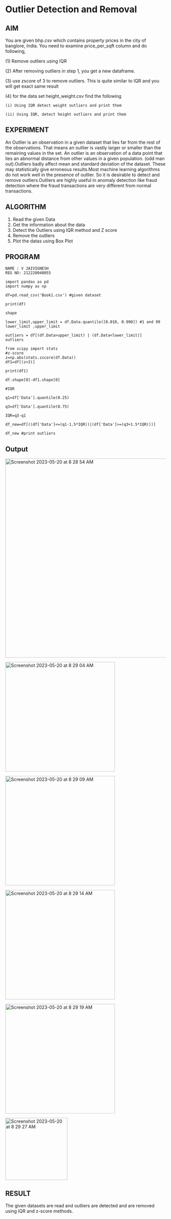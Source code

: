 # Outlier Detection and Removal

## AIM

You are given bhp.csv which contains property prices in the city of banglore, India. You need to examine price_per_sqft column and do following,

(1) Remove outliers using IQR 

(2) After removing outliers in step 1, you get a new dataframe.

(3) use zscore of 3 to remove outliers. This is quite similar to IQR and you will get exact same result

(4) for the data set height_weight.csv find the following

    (i) Using IQR detect weight outliers and print them

    (ii) Using IQR, detect height outliers and print them


## EXPERIMENT

An Outlier is an observation in a given dataset that lies far from the rest of the observations. That means an outlier is vastly larger or smaller than the remaining values in the set. An outlier is an observation of a data point that lies an abnormal distance from other values in a given population. (odd man out).Outliers badly affect mean and standard deviation of the dataset. These may statistically give erroneous results.Most machine learning algorithms do not work well in the presence of outlier. So it is desirable to detect and remove outliers.Outliers are highly useful in anomaly detection like fraud detection where the fraud transactions are very different from normal transactions.


## ALGORITHM

1. Read the given Data
2. Get the information about the data
3. Detect the Outliers using IQR method and Z score
4. Remove the outliers
5. Plot the datas using Box Plot

## PROGRAM

```
NAME : V JAIVIGNESH
REG NO: 212220040055

import pandas as pd
import numpy as np

df=pd.read_csv('Book1.csv') #given dataset

print(df)

shape

lower_limit,upper_limit = df.Data.quantile([0.010, 0.990]) #1 and 99
lower_limit ,upper_limit

outliers = df[(df.Data>upper_limit) | (df.Data<lower_limit)]
outliers

from scipy import stats
#z-score
z=np.abs(stats.zscore(df.Data))
df1=df[(z>3)]

print(df1)

df.shape[0]-df1.shape[0]

#IQR

q1=df['Data'].quantile(0.25)

q3=df['Data'].quantile(0.75)

IQR=q3-q1

df_new=df[((df['Data']<=(q1-1.5*IQR))|(df['Data']>=(q3+1.5*IQR)))]

df_new #print outliers

```
## Output 

<img width="625" alt="Screenshot 2023-05-20 at 8 28 54 AM" src="https://github.com/JaivigneshJv/19AI403-Introduction-to-Data-Science/assets/71516398/44f3728f-179d-497f-80d1-2b708f7b8df5"><br>

<img width="344" alt="Screenshot 2023-05-20 at 8 29 04 AM" src="https://github.com/JaivigneshJv/19AI403-Introduction-to-Data-Science/assets/71516398/ff203921-de79-4673-9a41-1167ab786899"><br>

<img width="344" alt="Screenshot 2023-05-20 at 8 29 09 AM" src="https://github.com/JaivigneshJv/19AI403-Introduction-to-Data-Science/assets/71516398/83c4bb7c-60ce-4b46-aebb-463770fe6d35"><br>

<img width="344" alt="Screenshot 2023-05-20 at 8 29 14 AM" src="https://github.com/JaivigneshJv/19AI403-Introduction-to-Data-Science/assets/71516398/a9e99885-e0b9-449f-9009-a9196bd442ce"><br>

<img width="344" alt="Screenshot 2023-05-20 at 8 29 19 AM" src="https://github.com/JaivigneshJv/19AI403-Introduction-to-Data-Science/assets/71516398/d9602312-87bc-4081-a3da-deb96464adeb"><br>

<img width="195" alt="Screenshot 2023-05-20 at 8 29 27 AM" src="https://github.com/JaivigneshJv/19AI403-Introduction-to-Data-Science/assets/71516398/003a45d8-b5f8-4a2e-8ff9-c2e035fda5c1"><br>


## RESULT
The given datasets are read and outliers are detected and are removed using IQR and z-score methods.
